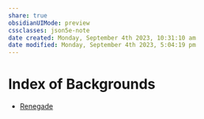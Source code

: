 ```yaml
---
share: true
obsidianUIMode: preview
cssclasses: json5e-note
date created: Monday, September 4th 2023, 10:31:10 am
date modified: Monday, September 4th 2023, 5:04:19 pm
---
```

# Index of Backgrounds

- [Renegade](renegade-ermis.md#)
